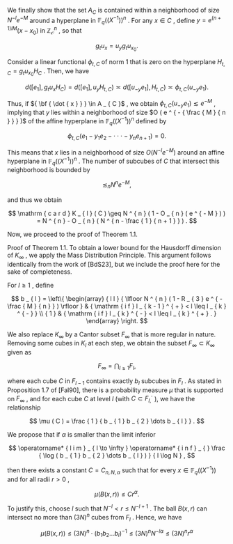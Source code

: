 We finally show that the set $A _ { C }$ is contained within a neighborhood of size $N ^ { - l } e ^ { - M }$ around a hyperplane in $\mathbb { F } _ { q } ( ( X ^ { - 1 } ) ) ^ { n }$ . For any $x \in C$ , define $y = e ^ { ( n + 1 ) l M } ( x - x _ { 0 } )$ in $\mathbb { Z } _ { \mathcal { O } } ^ { n }$ , so that

$$
g _ { t } u _ { x } = u _ { y } g _ { t } u _ { x _ { 0 } } .
$$

Consider a linear functional $\phi _ { t , C }$ of norm 1 that is zero on the hyperplane $H _ { t , C } = g _ { t } u _ { x _ { 0 } } H _ { C }$ . Then, we have

$$
d ( [ e _ { 1 } ] , g _ { t } u _ { x } H _ { C } ) = d ( [ e _ { 1 } ] , u _ { y } H _ { t , C } ) \asymp d ( [ u _ { - y } e _ { 1 } ] , H _ { t , C } ) \asymp \phi _ { t , C } ( u _ { - y } e _ { 1 } ) .
$$

Thus, if ${ \bf { \dot { x } } } \in A _ { C }$ , we obtain $\phi _ { t , C } ( u _ { - y } e _ { 1 } ) \lesssim e ^ { - M }$ , implying that $y$ lies within a neighborhood of size $O ( e ^ { - { \frac { M } { n } } } )$ of the affine hyperplane in $\mathbb { F } _ { q } ( ( X ^ { - 1 } ) ) ^ { n }$ defined by

$$
\phi _ { t , C } ( e _ { 1 } - y _ { 1 } e _ { 2 } - \cdot \cdot \cdot - y _ { n } e _ { n + 1 } ) = 0 .
$$

This means that $x$ lies in a neighborhood of size $O ( N ^ { - l } e ^ { - M } )$ around an affine hyperplane in $\mathbb { F } _ { q } ( ( X ^ { - 1 } ) ) ^ { n }$ . The number of subcubes of $C$ that intersect this neighborhood is bounded by

$$
\lesssim _ { n } N ^ { n } e ^ { - M } ,
$$

and thus we obtain

$$
\mathrm { c a r d } K _ { l } ( C ) \geq N ^ { n } ( 1 - O _ { n } ( e ^ { - M } ) ) = N ^ { n } - O _ { n } ( N ^ { n - \frac { 1 } { n + 1 } } ) .
$$

Now, we proceed to the proof of Theorem 1.1.

Proof of Theorem 1.1. To obtain a lower bound for the Hausdorff dimension of $K _ { \infty }$ , we apply the Mass Distribution Principle. This argument follows identically from the work of [BdS23], but we include the proof here for the sake of completeness.

For $l \geq 1$ , define

$$
b _ { l } = \left\{ \begin{array} { l l } { \lfloor N ^ { n } ( 1 - R _ { 3 } e ^ { - \frac { M } { n } } ) \rfloor } & { \mathrm { i f } l _ { k - 1 } ^ { + } < l \leq l _ { k } ^ { - } } \\ { 1 } & { \mathrm { i f } l _ { k } ^ { - } < l \leq l _ { k } ^ { + } . } \end{array} \right.
$$

We also replace $K _ { \infty }$ by a Cantor subset $F _ { \infty }$ that is more regular in nature. Removing some cubes in $K _ { l }$ at each step, we obtain the subset $F _ { \infty } \subset K _ { \infty }$ given as

$$
F _ { \infty } = \bigcap _ { l \geq 1 } F _ { l } ,
$$

where each cube $C$ in $F _ { l - 1 }$ contains exactly $b _ { l }$ subcubes in $F _ { l }$ . As stated in Proposition 1.7 of [Fal90], there is a probability measure $\mu$ that is supported on $F _ { \infty }$ , and for each cube $C$ at level $l$ (with $C \subset F _ { l , } ^ { \cdot }$ ), we have the relationship

$$
\mu ( C ) = \frac { 1 } { b _ { 1 } b _ { 2 } \dots b _ { l } } .
$$

We propose that if $\alpha$ is smaller than the limit inferior

$$
\operatorname* { l i m } _ { l \to \infty } \operatorname* { i n f } _ { } \frac { \log ( b _ { 1 } b _ { 2 } \dots b _ { l } ) } { l \log N } ,
$$

then there exists a constant $C = C _ { n , N , \alpha }$ such that for every $x \in \mathbb { F } _ { q } ( ( X ^ { - 1 } ) )$ and for all radii $r > 0$ ,

$$
\mu ( B ( x , r ) ) \leq C r ^ { \alpha } .
$$

To justify this, choose $l$ such that $N ^ { - l } < r \leq N ^ { - l + 1 }$ . The ball $B ( x , r )$ can intersect no more than $( 3 N ) ^ { n }$ cubes from $F _ { l }$ . Hence, we have

$$
\mu ( B ( x , r ) ) \leq ( 3 N ) ^ { n } \cdot ( b _ { 1 } b _ { 2 } \ldots b _ { l } ) ^ { - 1 } \leq ( 3 N ) ^ { n } N ^ { - l \alpha } \leq ( 3 N ) ^ { n } r ^ { \alpha }
$$